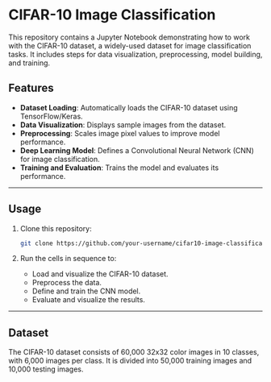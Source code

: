 # CIFAR-10 Image Classification

This repository contains a Jupyter Notebook demonstrating how to work with the CIFAR-10 dataset, a widely-used dataset for image classification tasks. It includes steps for data visualization, preprocessing, model building, and training.

## **Features**

- **Dataset Loading**: Automatically loads the CIFAR-10 dataset using TensorFlow/Keras.
- **Data Visualization**: Displays sample images from the dataset.
- **Preprocessing**: Scales image pixel values to improve model performance.
- **Deep Learning Model**: Defines a Convolutional Neural Network (CNN) for image classification.
- **Training and Evaluation**: Trains the model and evaluates its performance.

---

## **Usage**

1. Clone this repository:

   ```bash
   git clone https://github.com/your-username/cifar10-image-classification.git
   ```

2. Run the cells in sequence to:
   - Load and visualize the CIFAR-10 dataset.
   - Preprocess the data.
   - Define and train the CNN model.
   - Evaluate and visualize the results.

---

## **Dataset**

The CIFAR-10 dataset consists of 60,000 32x32 color images in 10 classes, with 6,000 images per class. It is divided into 50,000 training images and 10,000 testing images.
